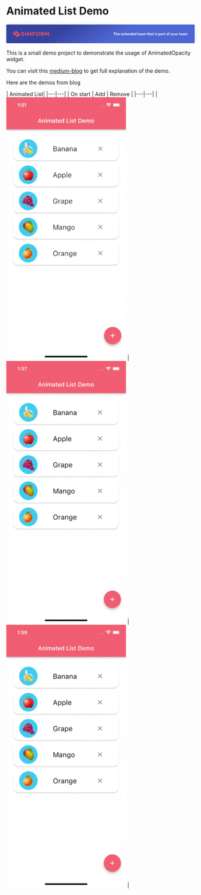 # Animated List Demo
![Simform LLC.](https://github.com/ujas-m-simformsolutions/animatedlist-demo/blob/master/assets/simformBanner.png)

This is a small demo project to demonstrate the usage of AnimatedOpacity widget.

You can visit this [medium-blog](https://medium.com/@ujasthakkar54/animate-list-using-animatedlist-f2840526579)
to get full explanation of the demo.

Here are the demos from blog

| Animated List|
|---|---|
| On start | Add | Remove |
|---|---|
| <a href="https://raw.githubusercontent.com/ujas-m-simformsolutions/animatedlist-demo/master/assets/1.gif"><img src="https://raw.githubusercontent.com/ujas-m-simformsolutions/animatedlist-demo/master/assets/1.gif" width="320" height="700"/></a> | <a href="https://raw.githubusercontent.com/ujas-m-simformsolutions/animatedlist-demo/master/assets/2.gif"><img src="https://raw.githubusercontent.com/ujas-m-simformsolutions/animatedlist-demo/master/assets/2.gif" width="320" height="700"/></a> | <a href="https://raw.githubusercontent.com/ujas-m-simformsolutions/animatedlist-demo/master/assets/3.gif"><img src="https://raw.githubusercontent.com/ujas-m-simformsolutions/animatedlist-demo/master/assets/3.gif" width="320" height="700"/></a> |

